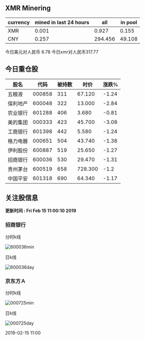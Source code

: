 ## XMR Minering

|currency|mined in last 24 hours|all|in pool|
|---|---|---|---|
|XMR|0.001|0.927|0.155|
|CNY|0.257|294.456|49.108|

今日美元对人民币 6.78	今日xmr对人民币317.77


## 今日重仓股 

|股名|代码|被持数|时价|涨跌%|
|---|---|---|---|---|
|五粮液|000858|311|67.120|-1.24|
|保利地产|600048|322|13.000|-2.84|
|农业银行|601288|406|3.680|-0.81|
|美的集团|000333|423|45.700|-3.08|
|工商银行|601398|442|5.580|-1.24|
|格力电器|000651|504|43.740|-1.38|
|伊利股份|600887|519|25.650|-1.27|
|招商银行|600036|530|29.470|-1.31|
|贵州茅台|600519|658|728.300|-1.2|
|中国平安|601318|690|64.340|-1.17|

## 关注股信息
**更新时间 : Fri Feb 15 11:00:10 2019**
### 招商银行 
分时k线

![600036min](http://image.sinajs.cn/newchart/min/n/sh600036.gif)

日k线

![600036day](http://image.sinajs.cn/newchart/daily/n/sh600036.gif)

### 京东方Ａ 
分时k线

![000725min](http://image.sinajs.cn/newchart/min/n/sz000725.gif)

日k线

![000725day](http://image.sinajs.cn/newchart/daily/n/sz000725.gif)

2019-02-15 11:00